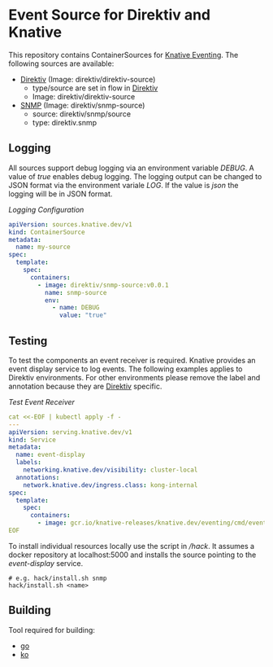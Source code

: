 # Event Source for Direktiv and Knative

This repository contains ContainerSources for [Knative Eventing](https://knative.dev/docs/eventing/). The following sources are available:

- [Direktiv](cmd/direktiv-source/README.md) (Image: direktiv/direktiv-source)
  - type/source are set in flow in [Direktiv](https://github.com/direktiv/direktiv)
  - Image: direktiv/direktiv-source
- [SNMP](cmd/snmp-source/README.md) (Image: direktiv/snmp-source)
  - source: direktiv/snmp/source
  - type: direktiv.snmp

## Logging

All sources support debug logging via an environment variable *DEBUG*. A value of *true* enables debug logging. The logging output can be changed to JSON format via the environment variale *LOG*. If the value is *json* the logging will be in JSON format.

*Logging Configuration*
```yaml
apiVersion: sources.knative.dev/v1
kind: ContainerSource
metadata:
  name: my-source
spec:
  template:
    spec:
      containers:
        - image: direktiv/snmp-source:v0.0.1
          name: snmp-source
          env:
            - name: DEBUG
              value: "true"
```

## Testing

To test the components an event receiver is required. Knative provides an event display service to log events. The following examples applies to Direktiv environments. For other environments please remove the label and annotation because they are [Direktiv](https://github.com/direktiv/direktiv) specific.

*Test Event Receiver*
```yaml
cat <<-EOF | kubectl apply -f -
---
apiVersion: serving.knative.dev/v1
kind: Service
metadata:
  name: event-display
  labels:
    networking.knative.dev/visibility: cluster-local
  annotations:
    network.knative.dev/ingress.class: kong-internal
spec:
  template:
    spec:
      containers:
        - image: gcr.io/knative-releases/knative.dev/eventing/cmd/event_display
EOF
```

To install individual resources locally use the script in */hack*. It assumes a docker repository at localhost:5000 and installs the source pointing to the *event-display* service.

```console
# e.g. hack/install.sh snmp
hack/install.sh <name>
```

## Building

Tool required for building:

- [go](https://golang.org/)
- [ko](https://github.com/google/ko)
